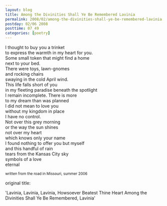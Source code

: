 ```yaml
---
layout: blog
title: Among the Divinities Shall Ye Be Remembered Lavinia
permalink: 2008/02/among-the-divinities-shall-ye-be-remembered-lavinia
postday: 02/06 2008
posttime: 07_49
categories: [poetry]
---
```


<p>I thought to buy you a trinket<br />
to express the warmth in my heart for you.<br />
Some small token that might find a home<br />
next to your bed.<br />
There were toys, lawn-gnomes<br />
and rocking chairs<br />
swaying in the cold April wind.<br />
This life falls short of you<br />
in my fleeting paradise beneath the spotlight<br />
I remain incomplete. There is more<br />
to my dream than was planned<br />
I did not mean to love you<br />
without my kingdom in place<br />
I have no control.<br />
Not over this grey morning<br />
or the way the sun shines<br />
not over my heart<br />
which knows only your name<br />
I found nothing to offer you but myself<br />
and this handful of rain<br />
tears from the Kansas City sky<br />
symbols of a love<br />
eternal</p>
<p><small>written from the road in Missouri, summer 2006</small></p>
<p>original title:</p>
<p>&#039;Lavinia, Lavinia, Lavinia, Howsoever Beatest Thine Heart Among the Divinities Shall Ye Be Remembered, Lavinia&#039;</p>
<p></p>
